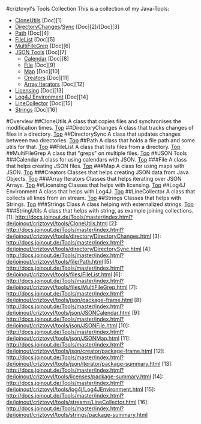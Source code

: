 #criztovyl's Tools Collection
This is a collection of my Java-Tools:
 + [CloneUtils](#cloneutils) [Doc][1]
 + [DirectoryChanges](#directorychanges)/[Sync](#directorysync) [Doc][2]/[Doc][3]
 + [Path](#path) [Doc][4]
 + [FileList](#filelist) [Doc][5]
 + [MultiFileGrep](#multifilegrep) [Doc][6]
 + [JSON Tools](#json_tools) [Doc][7]
    + [Calendar](#calendar) [Doc][8]
    + [File](#file) [Doc][9]
    + [Map](#map) [Doc][10]
    + [Creators](#reators) [Doc][11]
    + [Array Iterators](#array_iterators) [Doc][12]
 + [Licensing](#licensing) [Doc][13]
 + [Log4J Environment](#log4j_environment) [Doc][14]
 + [LineCollector](#linecollector) [Doc][15]
 + [Strings](#strings) [Doc][16]

#Overview
##CloneUtils
A class that copies files and synchronises the modification times.
[Top](#criztovyls_tools_collection)
##DirectoryChanges
A class that tracks changes of files in a directory.
[Top](#criztovyls_tools_collection)
##DirectorySync
A class that updates changes between two directories.
[Top](#criztovyls_tools_collection)
##Path
A class that holds a file path and some utils for that.
[Top](#criztovyls_tools_collection)
##FileList
A class that lists files from a directory.
[Top](#criztovyls_tools_collection)
##MultiFileGrep
A class that "greps" on multiple files.
[Top](#criztovyls_tools_collection)
##JSON Tools
###Calendar
A class for using calendars with JSON.
[Top](#criztovyls_tools_collection)
###File
A class that helps creating JSON files.
[Top](#criztovyls_tools_collection)
###Map
A class for using maps with JSON.
[Top](#criztovyls_tools_collection)
###Creators
Classes that helps creating JSON data from Java Objects.
[Top](#criztovyls_tools_collection)
###Array Iterators
Classes that helps iterating over JSON Arrays.
[Top](#criztovyls_tools_collection)
##Licensing
Classes that helps with licensing.
[Top](#criztovyls_tools_collection)
##Log4J Environment
A class that helps with Log4J.
[Top](#criztovyls_tools_collection)
##LineCollector
A class that collects all lines from an stream.
[Top](#criztovyls_tools_collection)
##Strings
Classes that helps with Strings.
[Top](#criztovyls_tools_collection)
###Strings Class
A class helping with externalized strings.
[Top](#criztovyls_tools_collection)
###StringUtils
A class that helps with string, as example joining collections.
[1]: http://docs.joinout.de/Tools/master/index.html?de/joinout/criztovyl/tools/CloneUtils.html
[2]: http://docs.joinout.de/Tools/master/index.html?de/joinout/criztovyl/tools/directory/DirectoryChanges.html
[3]: http://docs.joinout.de/Tools/master/index.html?de/joinout/criztovyl/tools/directory/DirectorySync.html
[4]: http://docs.joinout.de/Tools/master/index.html?de/joinout/criztovyl/tools/file/Path.html
[5]: http://docs.joinout.de/Tools/master/index.html?de/joinout/criztovyl/tools/files/FileList.html
[6]: http://docs.joinout.de/Tools/master/index.html?de/joinout/criztovyl/tools/files/MultiFileGrep.html
[7]: http://docs.joinout.de/Tools/master/index.html?de/joinout/criztovyl/tools/json/package-frame.html
[8]: http://docs.joinout.de/Tools/master/index.html?de/joinout/criztovyl/tools/json/JSONCalendar.html
[9]: http://docs.joinout.de/Tools/master/index.html?de/joinout/criztovyl/tools/json/JSONFile.html
[10]: http://docs.joinout.de/Tools/master/index.html?de/joinout/criztovyl/tools/json/JSONMap.html
[11]: http://docs.joinout.de/Tools/master/index.html?de/joinout/criztovyl/tools/json/creator/package-frame.html
[12]: http://docs.joinout.de/Tools/master/index.html?de/joinout/criztovyl/tools/json/iterator/package-summary.html
[13]: http://docs.joinout.de/Tools/master/index.html?de/joinout/criztovyl/tools/licenses/package-summary.html
[14]: http://docs.joinout.de/Tools/master/index.html?de/joinout/criztovyl/tools/log4j/Log4JEnvironment.html
[15]: http://docs.joinout.de/Tools/master/index.html?de/joinout/criztovyl/tools/streams/LineCollector.html
[16]: http://docs.joinout.de/Tools/master/index.html?de/joinout/criztovyl/tools/strings/package-summary.html


